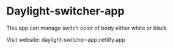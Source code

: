 # Daylight-switcher-app

This app can manage switch color of body either white or black

Visit website: daylight-switcher-app.netlify.app
